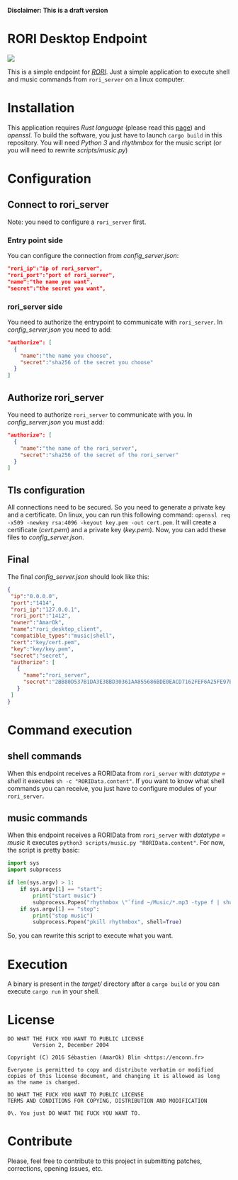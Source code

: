 **Disclaimer: This is a draft version**

# RORI Desktop Endpoint

![](https://travis-ci.org/AmarOk1412/rori_desktop_client.svg?branch=master)

This is a simple endpoint for _[RORI](https://github.com/AmarOk1412/rori/)_. Just a simple application to execute shell and music commands from `rori_server` on a linux computer.

# Installation

This application requires _Rust language_ (please read this [page](https://www.rust-lang.org/en-US/install.html)) and _openssl_. To build the software, you just have to launch `cargo build` in this repository. You will need _Python 3_ and _rhythmbox_ for the music script (or you will need to rewrite _scripts/music.py_)

# Configuration

## Connect to rori_server

Note: you need to configure a `rori_server` first.

### Entry point side

You can configure the connection from _config_server.json_:

```json
"rori_ip":"ip of rori_server",
"rori_port":"port of rori_server",
"name":"the name you want",
"secret":"the secret you want",
```

### rori_server side

You need to authorize the entrypoint to communicate with `rori_server`. In _config_server.json_ you need to add:

```json
"authorize": [
  {
    "name":"the name you choose",
    "secret":"sha256 of the secret you choose"
  }
]
```

## Authorize rori_server

You need to authorize `rori_server` to communicate with you. In _config_server.json_ you must add:

```json
"authorize": [
  {
    "name":"the name of the rori_server",
    "secret":"sha256 of the secret of the rori_server"
  }
]
```

## Tls configuration

All connections need to be secured. So you need to generate a private key and a certificate. On linux, you can run this following command: `openssl req -x509 -newkey rsa:4096 -keyout key.pem -out cert.pem`. It will create a certificate (_cert.pem_) and a private key (_key.pem_). Now, you can add these files to _config_server.json_.

## Final

The final _config_server.json_ should look like this:

```json
{
 "ip":"0.0.0.0",
 "port":"1414",
 "rori_ip":"127.0.0.1",
 "rori_port":"1412",
 "owner":"AmarOk",
 "name":"rori_desktop_client",
 "compatible_types":"music|shell",
 "cert":"key/cert.pem",
 "key":"key/key.pem",
 "secret":"secret",
 "authorize": [
   {
     "name":"rori_server",
     "secret":"2BB80D537B1DA3E38BD30361AA855686BDE0EACD7162FEF6A25FE97BF527A25B"
   }
 ]
}
```

# Command execution

## shell commands

When this endpoint receives a RORIData from `rori_server` with _datatype = shell_ it executes `sh -c "RORIData.content"`. If you want to know what shell commands you can receive, you just have to configure modules of your `rori_server`.

## music commands

When this endpoint receives a RORIData from `rori_server` with _datatype = music_ it executes `python3 scripts/music.py "RORIData.content"`. For now, the script is pretty basic:

```python
import sys
import subprocess

if len(sys.argv) > 1:
    if sys.argv[1] == "start":
        print("start music")
        subprocess.Popen("rhythmbox \"`find ~/Music/*.mp3 -type f | shuf -n 1`\"&", shell=True)
    if sys.argv[1] == "stop":
        print("stop music")
        subprocess.Popen("pkill rhythmbox", shell=True)
```

So, you can rewrite this script to execute what you want.

# Execution

A binary is present in the _target/_ directory after a `cargo build` or you can execute `cargo run` in your shell.

# License

```
DO WHAT THE FUCK YOU WANT TO PUBLIC LICENSE
        Version 2, December 2004

Copyright (C) 2016 Sébastien (AmarOk) Blin <https://enconn.fr>

Everyone is permitted to copy and distribute verbatim or modified
copies of this license document, and changing it is allowed as long
as the name is changed.

DO WHAT THE FUCK YOU WANT TO PUBLIC LICENSE
TERMS AND CONDITIONS FOR COPYING, DISTRIBUTION AND MODIFICATION

0\. You just DO WHAT THE FUCK YOU WANT TO.
```

# Contribute

Please, feel free to contribute to this project in submitting patches, corrections, opening issues, etc.
